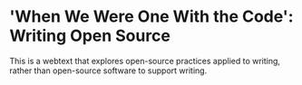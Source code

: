 # 'When We Were One With the Code': Writing Open Source

This is a webtext that explores open-source practices applied to writing, rather
than open-source software to support writing.
